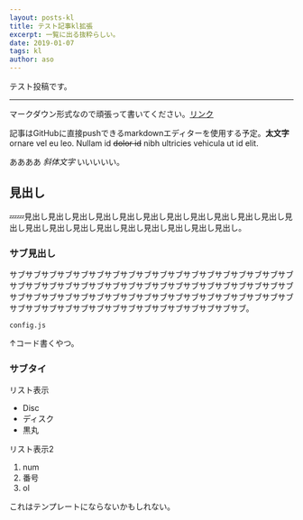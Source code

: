 ```yaml
---
layout: posts-kl
title: テスト記事kl拡張
excerpt: 一覧に出る抜粋らしい。
date: 2019-01-07
tags: kl
author: aso
---
```


テスト投稿です。

-----

マークダウン形式なので頑張って書いてください。[リンク](#)

記事はGitHubに直接pushできるmarkdownエディターを使用する予定。**太文字** ornare vel eu leo. Nullam id ~~dolor id~~ nibh ultricies vehicula ut id elit.

ああああ *斜体文字* いいいいい。

## 見出し
💤💤見出し見出し見出し見出し見出し見出し見出し見出し見出し見出し見出し見出し見出し見出し見出し見出し見出し見出し見出し見出し見出し。

### サブ見出し
サブサブサブサブサブサブサブサブサブサブサブサブサブサブサブサブサブサブサブサブサブサブサブサブサブサブサブサブサブサブサブサブサブサブサブサブサブサブサブサブサブサブサブサブサブサブサブサブサブサブサブサブサブサブサブサブサブサブサブサブサブサブサブサブサブサブサブサブサブ。

`config.js`

↑コード書くやつ。

### サブタイ

リスト表示

* Disc
* ディスク
* 黒丸

リスト表示2

1. num
2. 番号
3. ol

これはテンプレートにならないかもしれない。